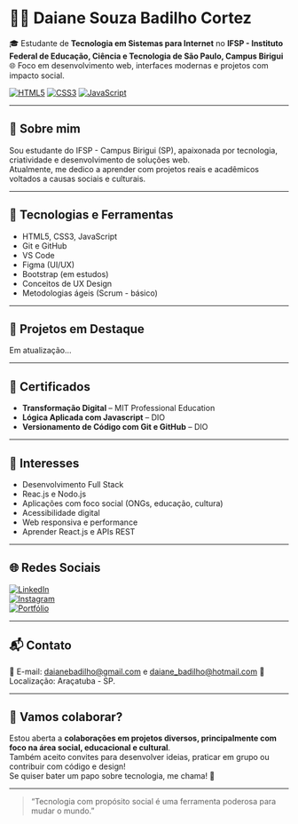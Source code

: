 # 👩‍💻 Daiane Souza Badilho Cortez

🎓 Estudante de **Tecnologia em Sistemas para Internet** no **IFSP - Instituto Federal de Educação, Ciência e Tecnologia de São Paulo, Campus Birigui**  
🌐 Foco em desenvolvimento web, interfaces modernas e projetos com impacto social.

[![HTML5](https://img.shields.io/badge/HTML5-E34F26?style=for-the-badge&logo=html5&logoColor=white)](https://developer.mozilla.org/pt-BR/docs/Web/HTML)
[![CSS3](https://img.shields.io/badge/CSS3-1572B6?style=for-the-badge&logo=css3&logoColor=white)](https://developer.mozilla.org/pt-BR/docs/Web/CSS)
[![JavaScript](https://img.shields.io/badge/JavaScript-F7DF1E?style=for-the-badge&logo=javascript&logoColor=black)](https://developer.mozilla.org/pt-BR/docs/Web/JavaScript)

---

## 🌟 Sobre mim

Sou estudante do IFSP - Campus Birigui (SP), apaixonada por tecnologia, criatividade e desenvolvimento de soluções web.  
Atualmente, me dedico a aprender com projetos reais e acadêmicos voltados a causas sociais e culturais.

---

## 🚀 Tecnologias e Ferramentas

- HTML5, CSS3, JavaScript
- Git e GitHub
- VS Code
- Figma (UI/UX)
- Bootstrap (em estudos)
- Conceitos de UX Design
- Metodologias ágeis (Scrum - básico)

---

## 📂 Projetos em Destaque

Em atualização...

---

## 📜 Certificados

- **Transformação Digital** – MIT Professional Education
- **Lógica Aplicada com Javascript** – DIO  
- **Versionamento de Código com Git e GitHub** – DIO  

---

## 🎯 Interesses

- Desenvolvimento Full Stack
- Reac.js e Nodo.js
- Aplicações com foco social (ONGs, educação, cultura)
- Acessibilidade digital
- Web responsiva e performance
- Aprender React.js e APIs REST

---

## 🌐 Redes Sociais

[![LinkedIn](https://img.shields.io/badge/LinkedIn-0077B5?style=flat&logo=linkedin&logoColor=white)](...)  
[![Instagram](https://img.shields.io/badge/Instagram-E4405F?style=flat&logo=instagram&logoColor=white)](https://instagram.com/daianebadilho)  
[![Portfólio](https://img.shields.io/badge/Portfólio-000000?style=flat&logo=notion&logoColor=white)](...)

---

## 📬 Contato

📧 E-mail: daianebadilho@gmail.com e daiane_badilho@hotmail.com
📍 Localização: Araçatuba - SP. 

---

## 🤝 Vamos colaborar?

Estou aberta a **colaborações em projetos diversos, principalmente com foco na área social, educacional e cultural**.  
Também aceito convites para desenvolver ideias, praticar em grupo ou contribuir com código e design!  
Se quiser bater um papo sobre tecnologia, me chama! 💬

---

> “Tecnologia com propósito social é uma ferramenta poderosa para mudar o mundo.” 

